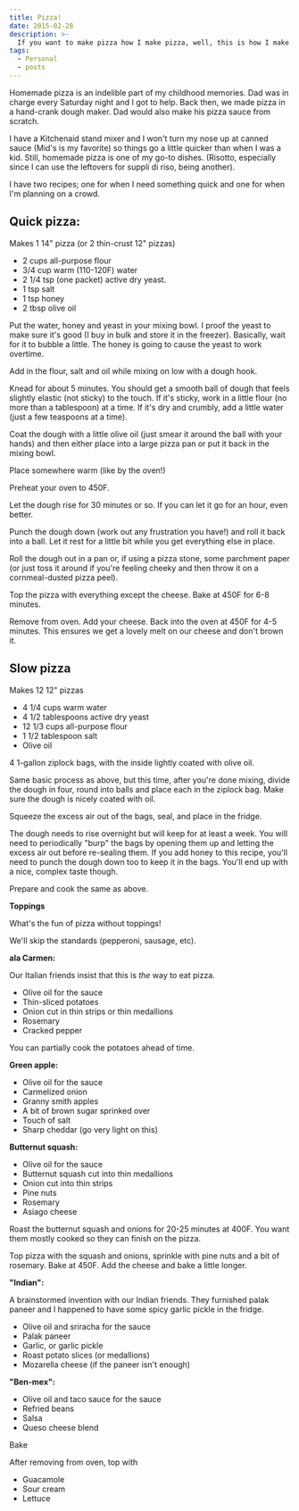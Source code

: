 ```yaml
---
title: Pizza!
date: 2015-02-28
description: >-
  If you want to make pizza how I make pizza, well, this is how I make pizza
tags:
  - Personal
  - posts
---
```


Homemade pizza is an indelible part of my childhood memories. Dad was in charge every Saturday night and I got to help. Back then, we made pizza in a hand-crank dough maker. Dad would also make his pizza sauce from scratch.

I have a Kitchenaid stand mixer and I won't turn my nose up at canned sauce (Mid's is my favorite) so things go a little quicker than when I was a kid. Still, homemade pizza is one of my go-to dishes. (Risotto, especially since I can use the leftovers for suppli di riso, being another).

I have two recipes; one for when I need something quick and one for when I'm planning on a crowd.

## Quick pizza:

Makes 1 14" pizza (or 2 thin-crust 12" pizzas)

* 2 cups all-purpose flour
* 3/4 cup warm (110-120F) water
* 2 1/4 tsp (one packet) active dry yeast.
* 1 tsp salt
* 1 tsp honey
* 2 tbsp olive oil

Put the water, honey and yeast in your mixing bowl. I proof the yeast to make sure it's good (I buy in bulk and store it in the freezer). Basically, wait for it to bubble a little. The honey is going to cause the yeast to work overtime.

Add in the flour, salt and oil while mixing on low with a dough hook. 

Knead for about 5 minutes. You should get a smooth ball of dough that feels slightly elastic (not sticky) to the touch. If it's sticky, work in a little flour (no more than a tablespoon) at a time. If it's dry and crumbly, add a little water (just a few teaspoons at a time).

Coat the dough with a little olive oil (just smear it around the ball with your hands) and then either place into a large pizza pan or put it back in the mixing bowl.

Place somewhere warm (like by the oven!)

Preheat your oven to 450F. 

Let the dough rise for 30 minutes or so. If you can let it go for an hour, even better.

Punch the dough down (work out any frustration you have!) and roll it back into a ball. Let it rest for a little bit while you get everything else in place.

Roll the dough out in a pan or, if using a pizza stone, some parchment paper (or just toss it around if you're feeling cheeky and then throw it on a cornmeal-dusted pizza peel).

Top the pizza with everything except the cheese. Bake at 450F for 6-8 minutes.

Remove from oven. Add your cheese. Back into the oven at 450F for 4-5 minutes. This ensures we get a lovely melt on our cheese and don't brown it.

## Slow pizza

Makes 12 12" pizzas

* 4 1/4 cups warm water
* 4 1/2 tablespoons active dry yeast
* 12 1/3 cups all-purpose flour
* 1 1/2 tablespoon salt
* Olive oil

4 1-gallon ziplock bags, with the inside lightly coated with olive oil. 

Same basic process as above, but this time, after you're done mixing, divide the dough in four, round into balls and place each in the ziplock bag. Make sure the dough is nicely coated with oil. 

Squeeze the excess air out of the bags, seal, and place in the fridge. 

The dough needs to rise overnight but will keep for at least a week. You will need to periodically "burp" the bags by opening them up and letting the excess air out before re-sealing them. If you add honey to this recipe, you'll need to punch the dough down too to keep it in the bags. You'll end up with a nice, complex taste though.

Prepare and cook the same as above.

**Toppings**

What's the fun of pizza without toppings!

We'll skip the standards (pepperoni, sausage, etc).

**ala Carmen:**

Our Italian friends insist that this is *the* way to eat pizza.

* Olive oil for the sauce  
* Thin-sliced potatoes
* Onion cut in thin strips or thin medallions
* Rosemary
* Cracked pepper  

You can partially cook the potatoes ahead of time.  

**Green apple:**

* Olive oil for the sauce
* Carmelized onion
* Granny smith apples
* A bit of brown sugar sprinked over
* Touch of salt
* Sharp cheddar (go very light on this)  

**Butternut squash:**

* Olive oil for the sauce
* Butternut squash cut into thin medallions
* Onion cut into thin strips
* Pine nuts
* Rosemary
* Asiago cheese  

Roast the butternut squash and onions for 20-25 minutes at 400F. You want them mostly cooked so they can finish on the pizza.

Top pizza with the squash and onions, sprinkle with pine nuts and a bit of rosemary. Bake at 450F. Add the cheese and bake a little longer.

**"Indian":**

A brainstormed invention with our Indian friends. They furnished palak paneer and I happened to have some spicy garlic pickle in the fridge.

* Olive oil and sriracha for the sauce
* Palak paneer
* Garlic, or garlic pickle
* Roast potato slices (or medallions)
* Mozarella cheese (if the paneer isn't enough)

**"Ben-mex":**

* Olive oil and taco sauce for the sauce
* Refried beans
* Salsa
* Queso cheese blend  

Bake 

After removing from oven, top with

* Guacamole
* Sour cream
* Lettuce
